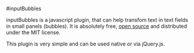 #inputBubbles

inputBubbles is a javascript plugin, that can help transfom text in text fields in small panels (bubbles). It is absolutely free, [open source](https://github.com/lutaev/inputBubbles) and distributed under the MIT license.

 This plugin is very simple and can be used native or via jQuery.js. 